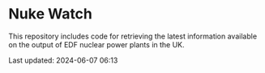 # Nuke Watch

This repository includes code for retrieving the latest information available on the output of EDF nuclear power plants in the UK.

Last updated: 2024-06-07 06:13